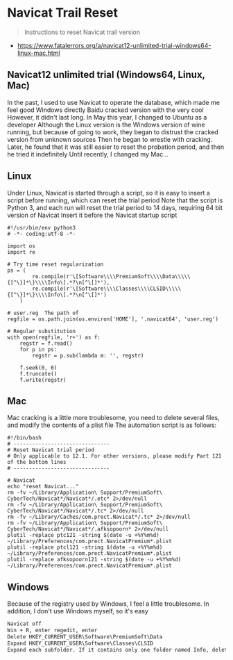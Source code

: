 # Navicat Trail Reset

> Instructions to reset Navicat trail version
- https://www.fatalerrors.org/a/navicat12-unlimited-trial-windows64-linux-mac.html


## Navicat12 unlimited trial (Windows64, Linux, Mac)

In the past, I used to use Navicat to operate the database, which made me feel good
Windows directly Baidu cracked version with the very cool
However, it didn't last long. In May this year, I changed to Ubuntu as a developer
Although the Linux version is the Windows version of wine running, but because of going to work, they began to distrust the cracked version from unknown sources
Then he began to wrestle with cracking. Later, he found that it was still easier to reset the probation period, and then he tried it indefinitely
Until recently, I changed my Mac...

## Linux

Under Linux, Navicat is started through a script, so it is easy to insert a script before running, which can reset the trial period
Note that the script is Python 3, and each run will reset the trial period to 14 days, requiring 64 bit version of Navicat
Insert it before the Navicat startup script

```shell
#!/usr/bin/env python3
# -*- coding:utf-8 -*-

import os
import re

# Try time reset regularization
ps = (
        re.compile(r'\[Software\\\\PremiumSoft\\\\Data\\\\\{[^\}]*\}\\\\Info\].*?\n[^\[]*'),
        re.compile(r'\[Software\\\\Classes\\\\CLSID\\\\\{[^\}]*\}\\\\Info\].*?\n[^\[]*')
    )

# user.reg  The path of
regfile = os.path.join(os.environ['HOME'], '.navicat64', 'user.reg')

# Regular substitution
with open(regfile, 'r+') as f:
    regstr = f.read()
    for p in ps:
        regstr = p.sub(lambda m: '', regstr)

    f.seek(0, 0)
    f.truncate()
    f.write(regstr)
```

## Mac

Mac cracking is a little more troublesome, you need to delete several files, and modify the contents of a plist file
The automation script is as follows:

```shell
#!/bin/bash
# -------------------------------
# Reset Navicat trial period
# Only applicable to 12.1. For other versions, please modify Part 121 of the bottom lines
# -------------------------------

# Navicat
echo "reset Navicat..."
rm -fv ~/Library/Application\ Support/PremiumSoft\ CyberTech/Navicat*/Navicat*/.etc* 2>/dev/null
rm -fv ~/Library/Application\ Support/PremiumSoft\ CyberTech/Navicat*/Navicat*/.tc* 2>/dev/null
rm -fv ~/Library/Caches/com.prect.Navicat*/.tc* 2>/dev/null
rm -fv ~/Library/Application\ Support/PremiumSoft\ CyberTech/Navicat*/Navicat*/.afksopoorn* 2>/dev/null
plutil -replace ptc121 -string $(date -u +%Y%m%d) ~/Library/Preferences/com.prect.NavicatPremium*.plist
plutil -replace ptcl121 -string $(date -u +%Y%m%d) ~/Library/Preferences/com.prect.NavicatPremium*.plist
plutil -replace afksopoorn121 -string $(date -u +%Y%m%d) ~/Library/Preferences/com.prect.NavicatPremium*.plist
```

## Windows

Because of the registry used by Windows, I feel a little troublesome. In addition, I don't use Windows myself, so it's easy

```cmd
Navicat off
Win + R, enter regedit, enter
Delete HKEY_CURRENT_USER\Software\PremiumSoft\Data
Expand HKEY_CURRENT_USER\Software\Classes\CLSID
Expand each subfolder. If it contains only one folder named Info, delete it
```